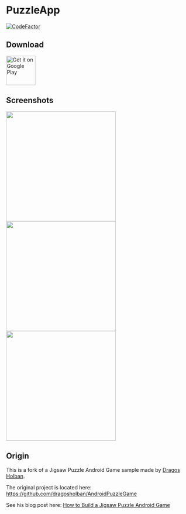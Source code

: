 # PuzzleApp

[![CodeFactor](https://www.codefactor.io/repository/github/stefanoltmann/puzzleapp/badge)](https://www.codefactor.io/repository/github/stefanoltmann/puzzleapp)

## Download

[<img src="https://github.com/StefanOltmann/PuzzleApp/blob/master/docs/playstore_badge.png"
      alt="Get it on Google Play"
      height="80">](https://play.google.com/store/apps/details?id=de.stefan_oltmann.puzzleapp)

## Screenshots

<img src="https://github.com/StefanOltmann/PuzzleApp/blob/master/docs/screenshot_1.png" height="300">

<img src="https://github.com/StefanOltmann/PuzzleApp/blob/master/docs/screenshot_2.png" height="300">

<img src="https://github.com/StefanOltmann/PuzzleApp/blob/master/docs/screenshot_3.png" height="300">

## Origin

This is a fork of a Jigsaw Puzzle Android Game sample made by [Dragos Holban](https://dragosholban.com/).

The original project is located here:
https://github.com/dragosholban/AndroidPuzzleGame

See his blog post here:
[How to Build a Jigsaw Puzzle Android Game](https://dragosholban.com/2018/03/09/how-to-build-a-jigsaw-puzzle-android-game/)
